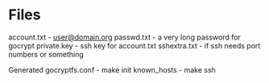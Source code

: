 # Files

account.txt - user@domain.org
passwd.txt - a very long password for gocrypt
private.key - ssh key for account.txt
sshextra.txt - if ssh needs port numbers or something

Generated
gocryptfs.conf - make init
known_hosts - make ssh

